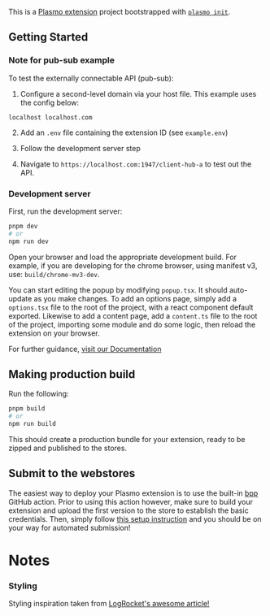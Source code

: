 This is a [Plasmo extension](https://docs.plasmo.com/) project bootstrapped with [`plasmo init`](https://www.npmjs.com/package/plasmo).

## Getting Started

### Note for pub-sub example

To test the externally connectable API (pub-sub):

1. Configure a second-level domain via your host file. This example uses the config below:

```
localhost localhost.com
```

2. Add an `.env` file containing the extension ID (see `example.env`)

3. Follow the development server step
4. Navigate to `https://localhost.com:1947/client-hub-a` to test out the API.

### Development server

First, run the development server:

```bash
pnpm dev
# or
npm run dev
```

Open your browser and load the appropriate development build. For example, if you are developing for the chrome browser, using manifest v3, use: `build/chrome-mv3-dev`.

You can start editing the popup by modifying `popup.tsx`. It should auto-update as you make changes. To add an options page, simply add a `options.tsx` file to the root of the project, with a react component default exported. Likewise to add a content page, add a `content.ts` file to the root of the project, importing some module and do some logic, then reload the extension on your browser.

For further guidance, [visit our Documentation](https://docs.plasmo.com/)

## Making production build

Run the following:

```bash
pnpm build
# or
npm run build
```

This should create a production bundle for your extension, ready to be zipped and published to the stores.

## Submit to the webstores

The easiest way to deploy your Plasmo extension is to use the built-in [bpp](https://bpp.browser.market) GitHub action. Prior to using this action however, make sure to build your extension and upload the first version to the store to establish the basic credentials. Then, simply follow [this setup instruction](https://docs.plasmo.com/framework/workflows/submit) and you should be on your way for automated submission!


# Notes
### Styling
Styling inspiration taken from [LogRocket's awesome article!](https://blog.logrocket.com/build-chrome-extension-plasmo-react/#setting-up-tailwind-css)